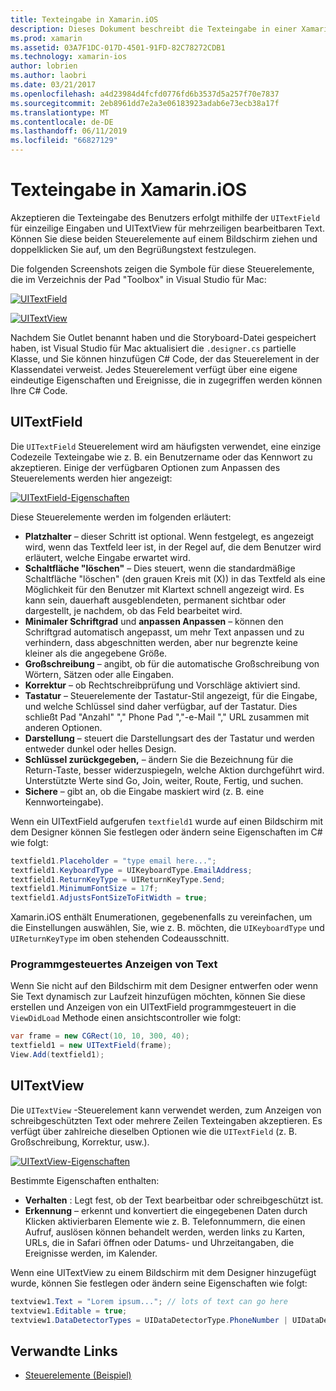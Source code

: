 ```yaml
---
title: Texteingabe in Xamarin.iOS
description: Dieses Dokument beschreibt die Texteingabe in einer Xamarin.iOS-app. Es erläutert die Verwendung von UITextField und UITextVIew sowohl programmgesteuert als auch in der iOS-Designer.
ms.prod: xamarin
ms.assetid: 03A7F1DC-017D-4501-91FD-82C78272CDB1
ms.technology: xamarin-ios
author: lobrien
ms.author: laobri
ms.date: 03/21/2017
ms.openlocfilehash: a4d23984d4fcfd0776fd6b3537d5a257f70e7837
ms.sourcegitcommit: 2eb8961dd7e2a3e06183923adab6e73ecb38a17f
ms.translationtype: MT
ms.contentlocale: de-DE
ms.lasthandoff: 06/11/2019
ms.locfileid: "66827129"
---
```

# <a name="text-input-in-xamarinios"></a>Texteingabe in Xamarin.iOS

Akzeptieren die Texteingabe des Benutzers erfolgt mithilfe der `UITextField` für einzeilige Eingaben und UITextView für mehrzeiligen bearbeitbaren Text. Können Sie diese beiden Steuerelemente auf einem Bildschirm ziehen und doppelklicken Sie auf, um den Begrüßungstext festzulegen.

Die folgenden Screenshots zeigen die Symbole für diese Steuerelemente, die im Verzeichnis der Pad "Toolbox" in Visual Studio für Mac:

 [![](text-input-images/image11a.png "UITextField")](text-input-images/image11a.png#lightbox)

 [![](text-input-images/image13a.png "UITextView")](text-input-images/image13a.png#lightbox)

Nachdem Sie Outlet benannt haben und die Storyboard-Datei gespeichert haben, ist Visual Studio für Mac aktualisiert die `.designer.cs` partielle Klasse, und Sie können hinzufügen C# Code, der das Steuerelement in der Klassendatei verweist. Jedes Steuerelement verfügt über eine eigene eindeutige Eigenschaften und Ereignisse, die in zugegriffen werden können Ihre C# Code.

 <a name="UITextField" />


## <a name="uitextfield"></a>UITextField

Die `UITextField` Steuerelement wird am häufigsten verwendet, eine einzige Codezeile Texteingabe wie z. B. ein Benutzername oder das Kennwort zu akzeptieren. Einige der verfügbaren Optionen zum Anpassen des Steuerelements werden hier angezeigt:

 [![](text-input-images/image15a.png "UITextField-Eigenschaften")](text-input-images/image15a.png#lightbox)

Diese Steuerelemente werden im folgenden erläutert:

-  **Platzhalter** – dieser Schritt ist optional. Wenn festgelegt, es angezeigt wird, wenn das Textfeld leer ist, in der Regel auf, die dem Benutzer wird erläutert, welche Eingabe erwartet wird.
-  **Schaltfläche "löschen"** – Dies steuert, wenn die standardmäßige Schaltfläche "löschen" (den grauen Kreis mit (X)) in das Textfeld als eine Möglichkeit für den Benutzer mit Klartext schnell angezeigt wird. Es kann sein, dauerhaft ausgeblendeten, permanent sichtbar oder dargestellt, je nachdem, ob das Feld bearbeitet wird.
-  **Minimaler Schriftgrad** und **anpassen Anpassen** – können den Schriftgrad automatisch angepasst, um mehr Text anpassen und zu verhindern, dass abgeschnitten werden, aber nur begrenzte keine kleiner als die angegebene Größe.
-  **Großschreibung** – angibt, ob für die automatische Großschreibung von Wörtern, Sätzen oder alle Eingaben.
-  **Korrektur** – ob Rechtschreibprüfung und Vorschläge aktiviert sind.
-  **Tastatur** – Steuerelemente der Tastatur-Stil angezeigt, für die Eingabe, und welche Schlüssel sind daher verfügbar, auf der Tastatur. Dies schließt Pad "Anzahl" "," Phone Pad ","-e-Mail "," URL zusammen mit anderen Optionen.
-  **Darstellung** – steuert die Darstellungsart des der Tastatur und werden entweder dunkel oder helles Design.
-  **Schlüssel zurückgegeben,** – ändern Sie die Bezeichnung für die Return-Taste, besser widerzuspiegeln, welche Aktion durchgeführt wird. Unterstützte Werte sind Go, Join, weiter, Route, Fertig, und suchen.
-  **Sichere** – gibt an, ob die Eingabe maskiert wird (z. B. eine Kennworteingabe).


Wenn ein UITextField aufgerufen `textfield1` wurde auf einen Bildschirm mit dem Designer können Sie festlegen oder ändern seine Eigenschaften im C# wie folgt:

```csharp
textfield1.Placeholder = "type email here...";
textfield1.KeyboardType = UIKeyboardType.EmailAddress;
textfield1.ReturnKeyType = UIReturnKeyType.Send;
textfield1.MinimumFontSize = 17f;
textfield1.AdjustsFontSizeToFitWidth = true;
```

Xamarin.iOS enthält Enumerationen, gegebenenfalls zu vereinfachen, um die Einstellungen auswählen, Sie, wie z. B. möchten, die `UIKeyboardType` und `UIReturnKeyType` im oben stehenden Codeausschnitt.

### <a name="display-text-programmatically"></a>Programmgesteuertes Anzeigen von Text

Wenn Sie nicht auf den Bildschirm mit dem Designer entwerfen oder wenn Sie Text dynamisch zur Laufzeit hinzufügen möchten, können Sie diese erstellen und Anzeigen von ein UITextField programmgesteuert in die `ViewDidLoad` Methode einen ansichtscontroller wie folgt:

```csharp
var frame = new CGRect(10, 10, 300, 40);
textfield1 = new UITextField(frame);
View.Add(textfield1);
```

 <a name="UITextView" />


## <a name="uitextview"></a>UITextView

Die `UITextView` -Steuerelement kann verwendet werden, zum Anzeigen von schreibgeschützten Text oder mehrere Zeilen Texteingaben akzeptieren. Es verfügt über zahlreiche dieselben Optionen wie die `UITextField` (z. B. Großschreibung, Korrektur, usw.).

 [![](text-input-images/image16a.png "UITextView-Eigenschaften")](text-input-images/image16a.png#lightbox)

Bestimmte Eigenschaften enthalten:

-  **Verhalten** : Legt fest, ob der Text bearbeitbar oder schreibgeschützt ist.
-  **Erkennung** – erkennt und konvertiert die eingegebenen Daten durch Klicken aktivierbaren Elemente wie z. B. Telefonnummern, die einen Aufruf, auslösen können behandelt werden, werden links zu Karten, URLs, die in Safari öffnen oder Datums- und Uhrzeitangaben, die Ereignisse werden, im Kalender.


Wenn eine UITextView zu einem Bildschirm mit dem Designer hinzugefügt wurde, können Sie festlegen oder ändern seine Eigenschaften wie folgt:

```csharp
textview1.Text = "Lorem ipsum..."; // lots of text can go here
textview1.Editable = true;
textview1.DataDetectorTypes = UIDataDetectorType.PhoneNumber | UIDataDetectorType.Link;
```



## <a name="related-links"></a>Verwandte Links

- [Steuerelemente (Beispiel)](https://developer.xamarin.com/samples/monotouch/Controls/)
